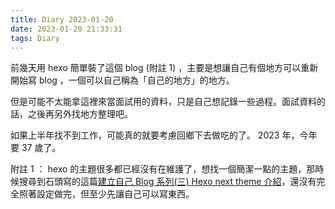 ```yaml
---
title: Diary 2023-01-20
date: 2023-01-20 21:33:31
tags: Diary
---
```


前幾天用 hexo 簡單裝了這個 blog (附註 1) ，主要是想讓自己有個地方可以重新開始寫 blog ，一個可以自己稱為「自己的地方」的地方。

但是可能不太能拿這裡來當面試用的資料，只是自己想記錄一些過程。面試資料的話，之後再另外找地方整理吧。

如果上半年找不到工作，可能真的就要考慮回鄉下去做吃的了。 2023 年，今年要 37 歲了。

附註 1 ： hexo 的主題很多都已經沒有在維護了，想找一個簡潔一點的主題，那時候搜尋到石頭寫的這篇[建立自己 Blog 系列(三) Hexo next theme 介紹](https://isdaniel.github.io/hexo-blog-theme/)，還沒有完全照著設定做完，但至少先讓自己可以寫東西。
